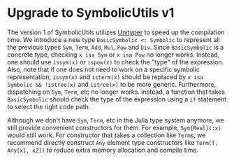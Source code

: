 # Upgrade to SymbolicUtils v1

The version 1 of SymbolicUtils utilizes
[Unityper](https://github.com/YingboMa/Unityper.jl) to speed up the compilation
time. We introduce a new type `BasicSymbolic <: Symbolic` to represent all the
previous types `Sym`, `Term`, `Add`, `Mul`, `Pow` and `Div`. Since
`BasicSymbolic` is a concrete type, checking `x isa Sym` or `x isa Pow` no
longer works. Instead, one should use `issym(x)` or `ispow(x)` to check the
"type" of the expression. Also, note that if one does not need to work on a
specific symbolic representation, `issym(x)` and `isterm(x)` should be replaced
by `x isa Symbolic && !istree(x)` and `istree(x)` to be more generic.
Furthermore, dispatching on `Sym`, `Term`, etc no longer works. Instead, a
function that takes `BasicSymbolic` should check the type of the expression
using a `if` statement to select the right code path.

Although we don't have `Sym`, `Term`, etc in the Julia type system anymore, we
still provide convenient constructors for them. For example, `Sym{Real}(:x)`
would still work. For constructor that takes a collection like `Term`s, we
recommend directly construct `Any` element type constructors like `Term(f,
Any[x1, x2])` to reduce extra memory allocation and compile time.
